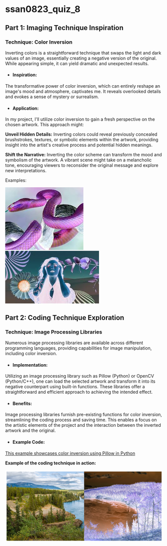 # ssan0823_quiz_8

## **Part 1: Imaging Technique Inspiration**

### **Technique:** Color Inversion

Inverting colors is a straightforward technique that swaps the light and dark values of an image, essentially creating a negative version of the original. While appearing simple, it can yield dramatic and unexpected results.

- #### **Inspiration:**
The transformative power of color inversion, which can entirely reshape an image's mood and atmosphere, captivates me. It reveals overlooked details and evokes a sense of mystery or surrealism.

- #### **Application:**
In my project, I'll utilize color inversion to gain a fresh perspective on the chosen artwork. This approach might:

**Unveil Hidden Details:** Inverting colors could reveal previously concealed brushstrokes, textures, or symbolic elements within the artwork, providing insight into the artist's creative process and potential hidden meanings.

**Shift the Narrative:** Inverting the color scheme can transform the mood and symbolism of the artwork. A vibrant scene might take on a melancholic tone, encouraging viewers to reconsider the original message and explore new interpretations.

Examples:

![Color Inversion image 1](readme_images/color_inversion-1.jpeg)  ![Color Inversion image 2](readme_images/colour_inversion-2.jpeg)


## **Part 2: Coding Technique Exploration**

### **Technique:** Image Processing Libraries

Numerous image processing libraries are available across different programming languages, providing capabilities for image manipulation, including color inversion.

- #### **Implementation:**
Utilizing an image processing library such as Pillow (Python) or OpenCV (Python/C++), one can load the selected artwork and transform it into its negative counterpart using built-in functions. These libraries offer a straightforward and efficient approach to achieving the intended effect.

- #### **Benefits:**
Image processing libraries furnish pre-existing functions for color inversion, streamlining the coding process and saving time. This enables a focus on the artistic elements of the project and the interaction between the inverted artwork and the original.

- #### **Example Code:**

[This example showcases color inversion using Pillow in Python](https://pillow.readthedocs.io/)

**Example of the coding technique in action:**

![Color Inversion image 3](readme_images/colour_inversion_pillow.png) 




